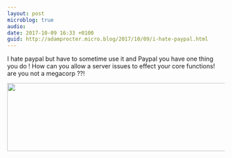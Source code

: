 ```yaml
---
layout: post
microblog: true
audio: 
date: 2017-10-09 16:33 +0100
guid: http://adamprocter.micro.blog/2017/10/09/i-hate-paypal.html
---
```

I hate paypal but have to sometime use it and Paypal you have one thing you do !  How can you allow a server issues to effect your core functions! are you not a megacorp ??!

<img src="http://discursive.adamprocter.co.uk/uploads/2017/cdf88a9c71.jpg" width="600" height="158" />
